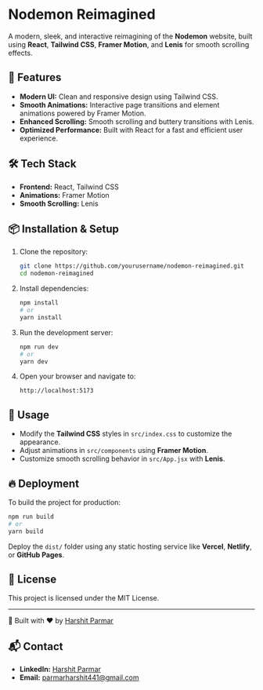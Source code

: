 # Nodemon Reimagined

A modern, sleek, and interactive reimagining of the **Nodemon** website, built using **React**, **Tailwind CSS**, **Framer Motion**, and **Lenis** for smooth scrolling effects.

## 🚀 Features

- **Modern UI:** Clean and responsive design using Tailwind CSS.
- **Smooth Animations:** Interactive page transitions and element animations powered by Framer Motion.
- **Enhanced Scrolling:** Smooth scrolling and buttery transitions with Lenis.
- **Optimized Performance:** Built with React for a fast and efficient user experience.

## 🛠 Tech Stack

- **Frontend:** React, Tailwind CSS
- **Animations:** Framer Motion
- **Smooth Scrolling:** Lenis

## 📦 Installation & Setup

1. Clone the repository:

   ```sh
   git clone https://github.com/yourusername/nodemon-reimagined.git
   cd nodemon-reimagined
   ```

2. Install dependencies:

   ```sh
   npm install
   # or
   yarn install
   ```

3. Run the development server:

   ```sh
   npm run dev
   # or
   yarn dev
   ```

4. Open your browser and navigate to:
   ```
   http://localhost:5173
   ```

## 🎨 Usage

- Modify the **Tailwind CSS** styles in `src/index.css` to customize the appearance.
- Adjust animations in `src/components` using **Framer Motion**.
- Customize smooth scrolling behavior in `src/App.jsx` with **Lenis**.

## 🔥 Deployment

To build the project for production:

```sh
npm run build
# or
yarn build
```

Deploy the `dist/` folder using any static hosting service like **Vercel**, **Netlify**, or **GitHub Pages**.

## 📜 License

This project is licensed under the MIT License.

---

🚀 Built with ❤️ by [Harshit Parmar](https://github.com/Harshit-Parmar555)

## 📬 Contact

- **LinkedIn:** [Harshit Parmar](https://www.linkedin.com/in/harshit-parmar-47253b282)
- **Email:** parmarharshit441@gmail.com
